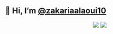   ## 👋  Hi, I’m  <a href="https://www.instagram.com/zakarialaoui10/">@zakariaalaoui10</a>          
 <p align="center"><img src="https://github-readme-stats.vercel.app/api/top-langs/?username=zakarialaoui10&theme=tokyonight"/>
 <img src="https://github-readme-stats.vercel.app/api?username=zakarialaoui10&hide=contribs,prs&theme=tokyonight"/>                      
</p> 
 
 







  






